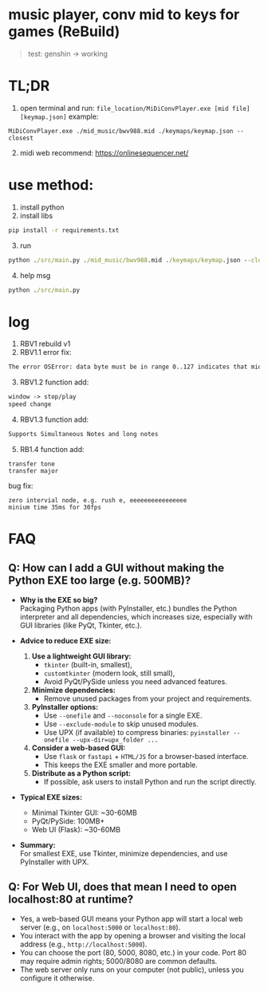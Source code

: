 # music player, conv mid to keys for games (ReBuild)

> test: genshin -> working

# TL;DR
1. open terminal and run: `file_location/MiDiConvPlayer.exe [mid file] [keymap.json]`
example:
```terminal
MiDiConvPlayer.exe ./mid_music/bwv988.mid ./keymaps/keymap.json --closest
 ```

2. midi web recommend: https://onlinesequencer.net/

# use method:
1. install python
2. install libs
```bat
pip install -r requirements.txt
```
3. run
```bat
python ./src/main.py ./mid_music/bwv988.mid ./keymaps/keymap.json --closest
```
4. help msg
```bat
python ./src/main.py
```

# log 
1. RBV1 rebuild v1
2. RBV1.1 error fix:
```txt
The error OSError: data byte must be in range 0..127 indicates that mido encountered a byte outside the valid MIDI data range while parsing the file. Some MIDI files may contain unexpected or slightly nonstandard bytes
```
3. RBV1.2 function add:
```txt
window -> stop/play
speed change
```

4. RBV1.3 function add:
```txt
Supports Simultaneous Notes and long notes
```

5. RB1.4 function add:
``` 
transfer tone
transfer major
```
bug fix:
```
zero intervial node, e.g. rush e, eeeeeeeeeeeeeeee
minium time 35ms for 30fps
```

# FAQ

## Q: How can I add a GUI without making the Python EXE too large (e.g. 500MB)?

- **Why is the EXE so big?**  
  Packaging Python apps (with PyInstaller, etc.) bundles the Python interpreter and all dependencies, which increases size, especially with GUI libraries (like PyQt, Tkinter, etc.).

- **Advice to reduce EXE size:**
  1. **Use a lightweight GUI library:**  
     - `tkinter` (built-in, smallest),  
     - `customtkinter` (modern look, still small),  
     - Avoid PyQt/PySide unless you need advanced features.
  2. **Minimize dependencies:**  
     - Remove unused packages from your project and requirements.
  3. **PyInstaller options:**  
     - Use `--onefile` and `--noconsole` for a single EXE.  
     - Use `--exclude-module` to skip unused modules.
     - Use UPX (if available) to compress binaries: `pyinstaller --onefile --upx-dir=upx_folder ...`
  4. **Consider a web-based GUI:**  
     - Use `flask` or `fastapi` + `HTML/JS` for a browser-based interface.  
     - This keeps the EXE smaller and more portable.
  5. **Distribute as a Python script:**  
     - If possible, ask users to install Python and run the script directly.

- **Typical EXE sizes:**  
  - Minimal Tkinter GUI: ~30-60MB  
  - PyQt/PySide: 100MB+  
  - Web UI (Flask): ~30-60MB

- **Summary:**  
  For smallest EXE, use Tkinter, minimize dependencies, and use PyInstaller with UPX.

## Q: For Web UI, does that mean I need to open localhost:80 at runtime?

- Yes, a web-based GUI means your Python app will start a local web server (e.g., on `localhost:5000` or `localhost:80`).
- You interact with the app by opening a browser and visiting the local address (e.g., `http://localhost:5000`).
- You can choose the port (80, 5000, 8080, etc.) in your code. Port 80 may require admin rights; 5000/8080 are common defaults.
- The web server only runs on your computer (not public), unless you configure it otherwise.